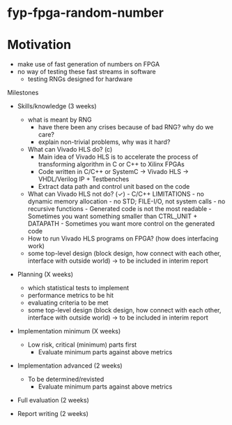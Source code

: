 # fyp-fpga-random-number
Motivation
==========
- make use of fast generation of numbers on FPGA
- no way of testing these fast streams in software
    -  testing RNGs designed for hardware

Milestones
- Skills/knowledge                 (3 weeks)
    - what is meant by RNG
        - have there been any crises because of bad RNG? why do we care?
        - explain non-trivial problems, why was it hard?
    - What can Vivado HLS do? (c)
        - Main idea of Vivado HLS is to accelerate the process of transforming algorithm in C or C++ to Xilinx FPGAs
        - Code written in C/C++ or SystemC -> Vivado HLS -> VHDL/Verilog IP + Testbenches
        - Extract data path and control unit based on the code
    - What can Vivado HLS not do? (✓)
            - C/C++ LIMITATIONS
                - no dynamic memory allocation
                - no STD; FILE-I/O, not system calls
                - no recursive functions
                - Generated code is not the most readable
                - Sometimes you want something smaller than CTRL_UNIT + DATAPATH
                - Sometimes you want more control on the generated code
    - How to run Vivado HLS programs on FPGA? (how does interfacing work)
    - some top-level design (block design, how connect with each other, interface with outside world) -> to be included in interim report

- Planning                (X weeks)
    - which statistical tests to implement
    - performance metrics to be hit
    - evaluating criteria to be met
    - some top-level design (block design, how connect with each other, interface with outside world) -> to be included in interim report
    
- Implementation minimum                (X weeks)
    - Low risk, critical (minimum) parts first
      - Evaluate minimum parts against above metrics

- Implementation advanced                (2 weeks)
    - To be determined/revisted
      - Evaluate minimum parts against above metrics
    
- Full evaluation                (2 weeks)

- Report writing                (2 weeks)
